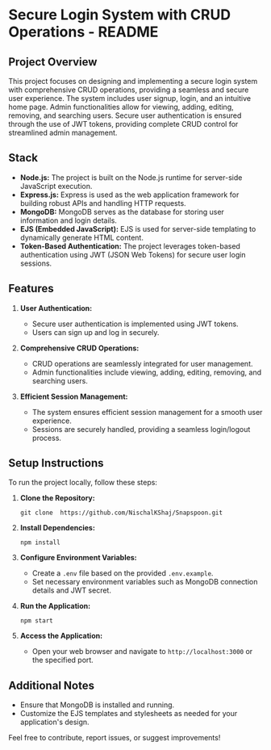# Secure Login System with CRUD Operations - README

## Project Overview

This project focuses on designing and implementing a secure login system with comprehensive CRUD operations, providing a seamless and secure user experience. The system includes user signup, login, and an intuitive home page. Admin functionalities allow for viewing, adding, editing, removing, and searching users. Secure user authentication is ensured through the use of JWT tokens, providing complete CRUD control for streamlined admin management.

## Stack

- **Node.js:** The project is built on the Node.js runtime for server-side JavaScript execution.
- **Express.js:** Express is used as the web application framework for building robust APIs and handling HTTP requests.
- **MongoDB:** MongoDB serves as the database for storing user information and login details.
- **EJS (Embedded JavaScript):** EJS is used for server-side templating to dynamically generate HTML content.
- **Token-Based Authentication:** The project leverages token-based authentication using JWT (JSON Web Tokens) for secure user login sessions.

## Features

1. **User Authentication:**
   - Secure user authentication is implemented using JWT tokens.
   - Users can sign up and log in securely.

2. **Comprehensive CRUD Operations:**
   - CRUD operations are seamlessly integrated for user management.
   - Admin functionalities include viewing, adding, editing, removing, and searching users.

3. **Efficient Session Management:**
   - The system ensures efficient session management for a smooth user experience.
   - Sessions are securely handled, providing a seamless login/logout process.

## Setup Instructions

To run the project locally, follow these steps:

1. **Clone the Repository:**
   ```
   git clone  https://github.com/NischalKShaj/Snapspoon.git

   ```

2. **Install Dependencies:**
   ```
   npm install
   ```

3. **Configure Environment Variables:**
   - Create a `.env` file based on the provided `.env.example`.
   - Set necessary environment variables such as MongoDB connection details and JWT secret.

4. **Run the Application:**
   ```
   npm start
   ```

5. **Access the Application:**
   - Open your web browser and navigate to `http://localhost:3000` or the specified port.

## Additional Notes

- Ensure that MongoDB is installed and running.
- Customize the EJS templates and stylesheets as needed for your application's design.


Feel free to contribute, report issues, or suggest improvements!
